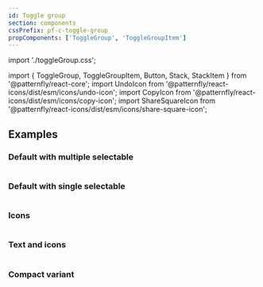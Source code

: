 ```yaml
---
id: Toggle group
section: components
cssPrefix: pf-c-toggle-group
propComponents: ['ToggleGroup', 'ToggleGroupItem']
---
```

import './toggleGroup.css';

import { ToggleGroup, ToggleGroupItem, Button, Stack, StackItem } from '@patternfly/react-core';
import UndoIcon from '@patternfly/react-icons/dist/esm/icons/undo-icon';
import CopyIcon from '@patternfly/react-icons/dist/esm/icons/copy-icon';
import ShareSquareIcon from '@patternfly/react-icons/dist/esm/icons/share-square-icon';

## Examples

### Default with multiple selectable
```ts file="./ToggleGroupDefaultMultiple.tsx"
```

### Default with single selectable
```ts file="./ToggleGroupDefaultSingle.tsx"
```

### Icons
```ts file="./ToggleGroupIcon.tsx"
```

### Text and icons
```ts file="./ToggleGroupTextIcon.tsx"
```

### Compact variant
```ts file="./ToggleGroupCompact.tsx"
```

